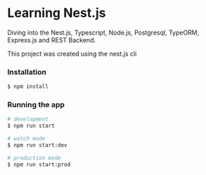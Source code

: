 # Learning Nest.js

Diving into the Nest.js, Typescript, Node.js, Postgresql, TypeORM, Express.js and REST Backend.

This project was created using the nest.js cli

### Installation

```bash
$ npm install
```

### Running the app

```bash
# development
$ npm run start

# watch mode
$ npm run start:dev

# production mode
$ npm run start:prod
```
